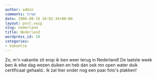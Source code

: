 ```yaml
---
author: admin
comments: true
date: 2006-08-10 10:02:34+00:00
layout: post.swig
slug: nederland
title: Nederland
wordpress_id: 10
categories:
- Vakantie
---
```


Zo, m'n vakantie zit erop ik ben weer terug in Nederland! De laatste week ben ik elke dag wezen duiken en heb dan ook mn open water duik certificaat gehaald.. ik zal hier onder nog een paar foto's plakken!













